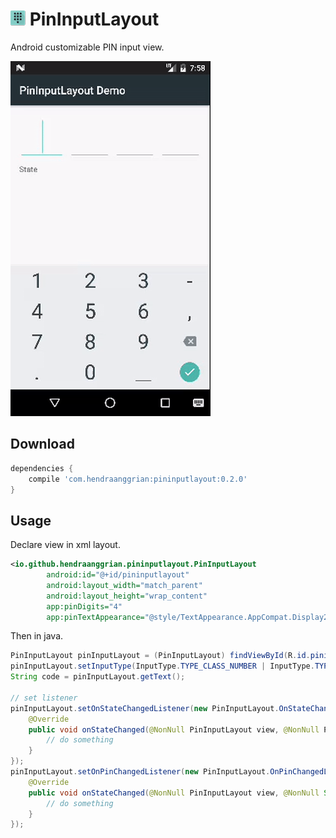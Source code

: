 ![logo](/art/logo.png) PinInputLayout
=====================================
Android customizable PIN input view.

![demo](/art/demo.gif)

Download
--------
```gradle
dependencies {
    compile 'com.hendraanggrian:pininputlayout:0.2.0'
}
```

Usage
-----
Declare view in xml layout.
```xml
<io.github.hendraanggrian.pininputlayout.PinInputLayout
        android:id="@+id/pininputlayout"
        android:layout_width="match_parent"
        android:layout_height="wrap_content"
        app:pinDigits="4"
        app:pinTextAppearance="@style/TextAppearance.AppCompat.Display2"/>
```

Then in java.
```java
PinInputLayout pinInputLayout = (PinInputLayout) findViewById(R.id.pininputlayout);
pinInputLayout.setInputType(InputType.TYPE_CLASS_NUMBER | InputType.TYPE_NUMBER_VARIATION_PASSWORD);
String code = pinInputLayout.getText();

// set listener
pinInputLayout.setOnStateChangedListener(new PinInputLayout.OnStateChangedListener() {
    @Override
    public void onStateChanged(@NonNull PinInputLayout view, @NonNull PinInputLayout.State state) {
        // do something
    }
});
pinInputLayout.setOnPinChangedListener(new PinInputLayout.OnPinChangedListener() {
    @Override
    public void onStateChanged(@NonNull PinInputLayout view, @NonNull String... pins) {
        // do something
    }
});
```